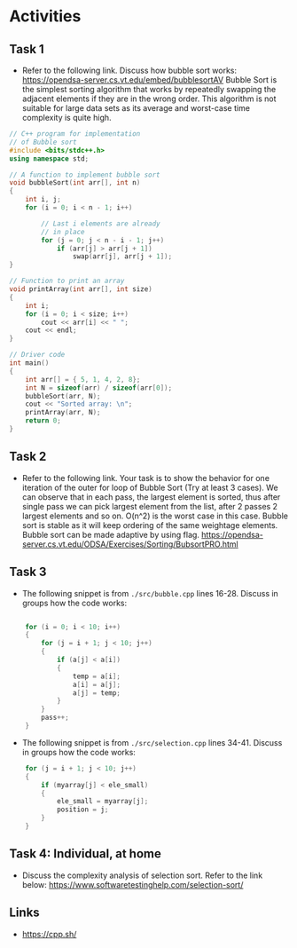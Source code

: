 # Activities

## Task 1

- Refer to the following link. Discuss how bubble sort works:
  https://opendsa-server.cs.vt.edu/embed/bubblesortAV
Bubble Sort is the simplest sorting algorithm that works by repeatedly swapping the adjacent elements if they are in the wrong order. This algorithm is not suitable for large data sets as its average and worst-case time complexity is quite high.

```c++
// C++ program for implementation
// of Bubble sort
#include <bits/stdc++.h>
using namespace std;

// A function to implement bubble sort
void bubbleSort(int arr[], int n)
{
	int i, j;
	for (i = 0; i < n - 1; i++)

		// Last i elements are already
		// in place
		for (j = 0; j < n - i - 1; j++)
			if (arr[j] > arr[j + 1])
				swap(arr[j], arr[j + 1]);
}

// Function to print an array
void printArray(int arr[], int size)
{
	int i;
	for (i = 0; i < size; i++)
		cout << arr[i] << " ";
	cout << endl;
}

// Driver code
int main()
{
	int arr[] = { 5, 1, 4, 2, 8};
	int N = sizeof(arr) / sizeof(arr[0]);
	bubbleSort(arr, N);
	cout << "Sorted array: \n";
	printArray(arr, N);
	return 0;
}
```


## Task 2

- Refer to the following link. Your task is to show the behavior for one iteration of the outer for loop of Bubble Sort (Try at least 3 cases).
We can observe that in each pass, the largest element is sorted, thus after single pass we can pick largest element from the list, after 2 passes 2 largest elements and so on. O(n^2) is the worst case in this case. 
Bubble sort is stable as it will keep ordering of the same weightage elements.
Bubble sort can be made adaptive by using flag.
  https://opendsa-server.cs.vt.edu/ODSA/Exercises/Sorting/BubsortPRO.html

## Task 3

- The following snippet is from `./src/bubble.cpp` lines 16-28. Discuss in groups how the code works:

```cpp

    for (i = 0; i < 10; i++)
    {
        for (j = i + 1; j < 10; j++)
        {
            if (a[j] < a[i])
            {
                temp = a[i];
                a[i] = a[j];
                a[j] = temp;
            }
        }
        pass++;
    }
```

- The following snippet is from `./src/selection.cpp` lines 34-41. Discuss in groups how the code works:

```cpp
    for (j = i + 1; j < 10; j++)
    {
        if (myarray[j] < ele_small)
        {
            ele_small = myarray[j];
            position = j;
        }
    }
```

## Task 4: Individual, at home

- Discuss the complexity analysis of selection sort. Refer to the link below:
  https://www.softwaretestinghelp.com/selection-sort/

## Links

- https://cpp.sh/
